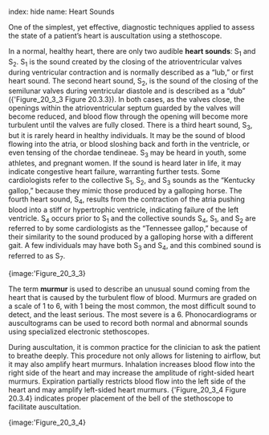 index: hide
name: Heart Sounds

One of the simplest, yet effective, diagnostic techniques applied to assess the state of a patient’s heart is auscultation using a stethoscope.

In a normal, healthy heart, there are only two audible  **heart sounds**: S<sub>1</sub> and S<sub>2</sub>. S<sub>1</sub> is the sound created by the closing of the atrioventricular valves during ventricular contraction and is normally described as a “lub,” or first heart sound. The second heart sound, S<sub>2</sub>, is the sound of the closing of the semilunar valves during ventricular diastole and is described as a “dub” ({'Figure_20_3_3 Figure 20.3.3}). In both cases, as the valves close, the openings within the atrioventricular septum guarded by the valves will become reduced, and blood flow through the opening will become more turbulent until the valves are fully closed. There is a third heart sound, S<sub>3</sub>, but it is rarely heard in healthy individuals. It may be the sound of blood flowing into the atria, or blood sloshing back and forth in the ventricle, or even tensing of the chordae tendineae. S<sub>3</sub> may be heard in youth, some athletes, and pregnant women. If the sound is heard later in life, it may indicate congestive heart failure, warranting further tests. Some cardiologists refer to the collective S<sub>1</sub>, S<sub>2</sub>, and S<sub>3</sub> sounds as the “Kentucky gallop,” because they mimic those produced by a galloping horse. The fourth heart sound, S<sub>4</sub>, results from the contraction of the atria pushing blood into a stiff or hypertrophic ventricle, indicating failure of the left ventricle. S<sub>4</sub> occurs prior to S<sub>1</sub> and the collective sounds S<sub>4</sub>, S<sub>1</sub>, and S<sub>2</sub> are referred to by some cardiologists as the “Tennessee gallop,” because of their similarity to the sound produced by a galloping horse with a different gait. A few individuals may have both S<sub>3 </sub>and S<sub>4</sub>, and this combined sound is referred to as S<sub>7</sub>.


{image:'Figure_20_3_3}
        

The term  **murmur** is used to describe an unusual sound coming from the heart that is caused by the turbulent flow of blood. Murmurs are graded on a scale of 1 to 6, with 1 being the most common, the most difficult sound to detect, and the least serious. The most severe is a 6. Phonocardiograms or auscultograms can be used to record both normal and abnormal sounds using specialized electronic stethoscopes.

During auscultation, it is common practice for the clinician to ask the patient to breathe deeply. This procedure not only allows for listening to airflow, but it may also amplify heart murmurs. Inhalation increases blood flow into the right side of the heart and may increase the amplitude of right-sided heart murmurs. Expiration partially restricts blood flow into the left side of the heart and may amplify left-sided heart murmurs. {'Figure_20_3_4 Figure 20.3.4} indicates proper placement of the bell of the stethoscope to facilitate auscultation.


{image:'Figure_20_3_4}
        
